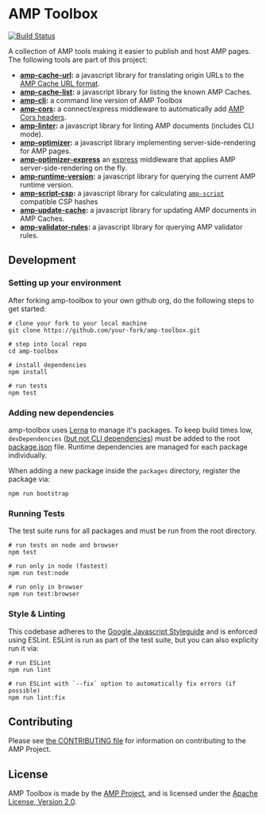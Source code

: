 <!---
Copyright 2015 The AMP HTML Authors. All Rights Reserved.

Licensed under the Apache License, Version 2.0 (the "License");
you may not use this file except in compliance with the License.
You may obtain a copy of the License at

      http://www.apache.org/licenses/LICENSE-2.0

Unless required by applicable law or agreed to in writing, software
distributed under the License is distributed on an "AS-IS" BASIS,
WITHOUT WARRANTIES OR CONDITIONS OF ANY KIND, either express or implied.
See the License for the specific language governing permissions and
limitations under the License.
-->

# AMP Toolbox

[![Build Status](https://travis-ci.org/ampproject/amp-toolbox.svg?branch=master)](https://travis-ci.org/ampproject/amp-toolbox)

A collection of AMP tools making it easier to publish and host AMP pages. The following tools are part of this project:

- **[amp-cache-url](./packages/cache-url):** a javascript library for translating origin URLs to the [AMP Cache URL format](https://developers.google.com/amp/cache/overview).
- **[amp-cache-list](./packages/cache-list):** a javascript library for listing the known AMP Caches.
- **[amp-cli](./packages/cli):** a command line version of AMP Toolbox
- **[amp-cors](./packages/cors):** a connect/express middleware to automatically add [AMP Cors headers](https://www.ampproject.org/docs/fundamentals/amp-cors-requests).
- **[amp-linter](./packages/linter):** a javascript library for linting AMP documents (includes CLI mode).
- **[amp-optimizer](./packages/optimizer):** a javascript library implementing server-side-rendering for AMP pages.
- **[amp-optimizer-express](./packages/optimizer-express)** an [express](http://expressjs.com/) middleware that applies AMP server-side-rendering on the fly.
- **[amp-runtime-version](./packages/runtime-version):** a javascript library for querying the current AMP runtime version.
- **[amp-script-csp](./packages/script-csp):** a javascript library for calculating [`amp-script`](https://amp.dev/documentation/components/amp-script/) compatible CSP hashes
- **[amp-update-cache](./packages/update-cache):** a javascript library for updating AMP documents in AMP Caches.
- **[amp-validator-rules](./packages/validator-rules):** a javascript library for querying AMP validator rules.

## Development

### Setting up your environment

After forking amp-toolbox to your own github org, do the following steps to get started:

```
# clone your fork to your local machine
git clone https://github.com/your-fork/amp-toolbox.git

# step into local repo
cd amp-toolbox

# install dependencies
npm install

# run tests
npm test
```

### Adding new dependencies

amp-toolbox uses [Lerna](https://lernajs.io/) to manage it's packages. To keep build times low, `devDependencies` ([but not CLI dependencies](https://github.com/lerna/lerna/issues/1079#issuecomment-337660289)) must be added to the root [package.json](package.json) file. Runtime dependencies are managed for each package individually.

When adding a new package inside the `packages` directory, register the package via:

```
npm run bootstrap
```

### Running Tests

The test suite runs for all packages and must be run from the root directory.

```
# run tests on node and browser
npm test

# run only in node (fastest)
npm run test:node

# run only in browser
npm run test:browser
```

### Style & Linting

This codebase adheres to the [Google Javascript Styleguide](https://google.github.io/styleguide/jsguide.html) and is enforced using ESLint. ESLint is run as part of the test suite, but you can also explicity run it via:

```
# run ESLint
npm run lint

# run ESLint with `--fix` option to automatically fix errors (if possible)
npm run lint:fix
```

## Contributing

Please see [the CONTRIBUTING file](CONTRIBUTING.md) for information on contributing to the AMP Project.

## License

AMP Toolbox is made by the [AMP Project](https://www.ampproject.org/), and is licensed under the [Apache License, Version 2.0](./LICENSE).
